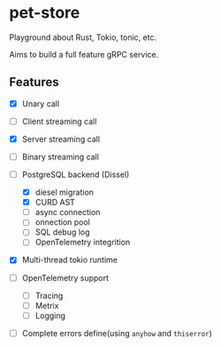 # pet-store
Playground about Rust, Tokio, tonic, etc.

Aims to build a full feature gRPC service.

## Features
- [x] Unary call
- [ ] Client streaming call
- [x] Server streaming call
- [ ] Binary streaming call
- [ ] PostgreSQL backend (Dissel)
  - [x] diesel migration
  - [x] CURD AST
  - [ ] async connection 
  - [ ] onnection pool
  - [ ] SQL debug log
  - [ ] OpenTelemetry integrition
- [x] Multi-thread tokio runtime
- [ ] OpenTelemetry support
  - [ ] Tracing
  - [ ] Metrix
  - [ ] Logging
- [ ] Complete errors define(using `anyhow` and `thiserror`)

